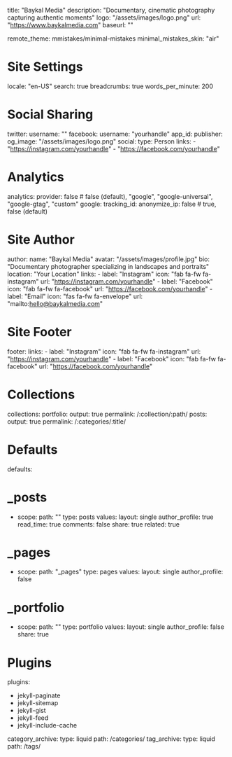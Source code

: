 title: "Baykal Media"
description: "Documentary, cinematic photography capturing authentic moments"
logo: "/assets/images/logo.png"
url: "https://www.baykalmedia.com"
baseurl: ""

remote_theme: mmistakes/minimal-mistakes
minimal_mistakes_skin: "air"

# Site Settings
locale: "en-US"
search: true
breadcrumbs: true
words_per_minute: 200

# Social Sharing
twitter:
  username: ""
facebook:
  username: "yourhandle"
  app_id:
  publisher:
og_image: "/assets/images/logo.png"
social:
  type: Person
  links:
    - "https://instagram.com/yourhandle"
    - "https://facebook.com/yourhandle"

# Analytics
analytics:
  provider: false # false (default), "google", "google-universal", "google-gtag", "custom"
  google:
    tracking_id:
    anonymize_ip: false # true, false (default)

# Site Author
author:
  name: "Baykal Media"
  avatar: "/assets/images/profile.jpg"
  bio: "Documentary photographer specializing in landscapes and portraits"
  location: "Your Location"
  links:
    - label: "Instagram"
      icon: "fab fa-fw fa-instagram"
      url: "https://instagram.com/yourhandle"
    - label: "Facebook"
      icon: "fab fa-fw fa-facebook"
      url: "https://facebook.com/yourhandle"
    - label: "Email"
      icon: "fas fa-fw fa-envelope"
      url: "mailto:hello@baykalmedia.com"

# Site Footer
footer:
  links:
    - label: "Instagram"
      icon: "fab fa-fw fa-instagram"
      url: "https://instagram.com/yourhandle"
    - label: "Facebook"
      icon: "fab fa-fw fa-facebook"
      url: "https://facebook.com/yourhandle"

# Collections
collections:
  portfolio:
    output: true
    permalink: /:collection/:path/
  posts:
    output: true
    permalink: /:categories/:title/

# Defaults
defaults:
  # _posts
  - scope:
      path: ""
      type: posts
    values:
      layout: single
      author_profile: true
      read_time: true
      comments: false
      share: true
      related: true
  # _pages
  - scope:
      path: "_pages"
      type: pages
    values:
      layout: single
      author_profile: false
  # _portfolio
  - scope:
      path: ""
      type: portfolio
    values:
      layout: single
      author_profile: false
      share: true

# Plugins
plugins:
  - jekyll-paginate
  - jekyll-sitemap
  - jekyll-gist
  - jekyll-feed
  - jekyll-include-cache

category_archive:
  type: liquid
  path: /categories/
tag_archive:
  type: liquid
  path: /tags/